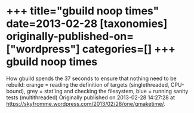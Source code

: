 +++
title="gbuild noop times"
date=2013-02-28
[taxonomies]
originally-published-on=["wordpress"]
categories=[]
+++
gbuild noop times
=================

How gbuild spends the 37 seconds to ensure that nothing need to be rebuild: orange = reading the definition of targets (singlethreaded, CPU-bound), grey = stat'ing and checking the filesystem, blue = running sanity tests (multithreaded)
Originally published on 2013-02-28 14:27:28 at https://skyfromme.wordpress.com/2013/02/28/one/gmaketime/.
